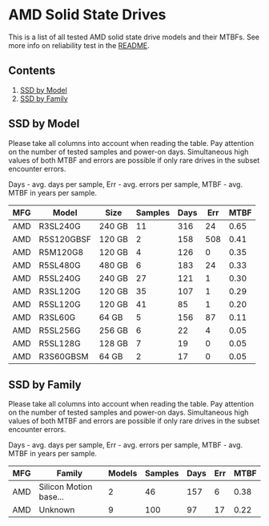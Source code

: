 AMD Solid State Drives
======================

This is a list of all tested AMD solid state drive models and their MTBFs. See
more info on reliability test in the [README](https://github.com/linuxhw/SMART).

Contents
--------

1. [ SSD by Model  ](#ssd-by-model)
2. [ SSD by Family ](#ssd-by-family)

SSD by Model
------------

Please take all columns into account when reading the table. Pay attention on the
number of tested samples and power-on days. Simultaneous high values of both MTBF
and errors are possible if only rare drives in the subset encounter errors.

Days - avg. days per sample,
Err  - avg. errors per sample,
MTBF - avg. MTBF in years per sample.

| MFG       | Model              | Size   | Samples | Days  | Err   | MTBF |
|-----------|--------------------|--------|---------|-------|-------|------|
| AMD       | R3SL240G           | 240 GB | 11      | 316   | 24    | 0.65   |
| AMD       | R5S120GBSF         | 120 GB | 2       | 158   | 508   | 0.41   |
| AMD       | R5M120G8           | 120 GB | 4       | 126   | 0     | 0.35   |
| AMD       | R5SL480G           | 480 GB | 6       | 183   | 24    | 0.33   |
| AMD       | R5SL240G           | 240 GB | 27      | 121   | 1     | 0.30   |
| AMD       | R3SL120G           | 120 GB | 35      | 107   | 1     | 0.29   |
| AMD       | R5SL120G           | 120 GB | 41      | 85    | 1     | 0.20   |
| AMD       | R3SL60G            | 64 GB  | 5       | 156   | 87    | 0.11   |
| AMD       | R5SL256G           | 256 GB | 6       | 22    | 4     | 0.05   |
| AMD       | R5SL128G           | 128 GB | 7       | 19    | 0     | 0.05   |
| AMD       | R3S60GBSM          | 64 GB  | 2       | 17    | 0     | 0.05   |

SSD by Family
-------------

Please take all columns into account when reading the table. Pay attention on the
number of tested samples and power-on days. Simultaneous high values of both MTBF
and errors are possible if only rare drives in the subset encounter errors.

Days - avg. days per sample,
Err  - avg. errors per sample,
MTBF - avg. MTBF in years per sample.

| MFG       | Family                 | Models | Samples | Days  | Err   | MTBF |
|-----------|------------------------|--------|---------|-------|-------|------|
| AMD       | Silicon Motion base... | 2      | 46      | 157   | 6     | 0.38   |
| AMD       | Unknown                | 9      | 100     | 97    | 17    | 0.22   |
